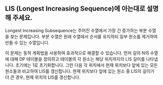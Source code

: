 ## LIS (Longest Increasing Sequence)에 아는대로 설명해 주세요.

Longest Increasing Subsequence는 주어진 수열에서 가장 긴 증가하는 부분 수열을 찾는 문제입니다. 부분 수열은 원래 수열에서 순서를 유지하되 일부 원소를 제거하여 만들 수 있는 수열입니다.

이 문제는 동적 계획법을 사용하여 효과적으로 해결할 수 있습니다.
먼저 길의 N의 수열에 대해 DP 테이블을 정의하고 테이블의 각 원소는 해당 위치까지의 LIS 길이를 나타냅니다. 초기에는 1로 초기화합니다. 그런 다음 각 위치에서 현재 위치보다 앞에 있는 모든 원소들과 비교하여 LIS를 갱신합니다. 현재 위치보다 앞에 있는 원소 중 LIS의 길이가 더 큰 경우, 현재 위치의 LIS를 갱신합니다.
